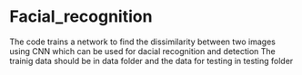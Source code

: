 # Facial_recognition
The code trains a network to find the dissimilarity between two images using CNN which can be used for dacial recognition and detection
The trainig data should be in data folder and the data for testing in testing folder
